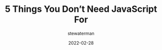 ---
author: stewaterman
date: 2022-02-28
permalink: false
publisher: lexoral
tags:
  - javascript
target_url: https://lexoral.com/blog/you-dont-need-js/
title: 5 Things You Don’t Need JavaScript For
---